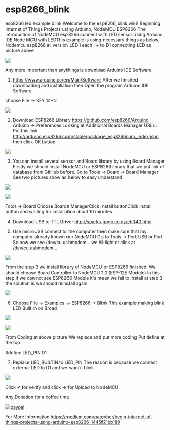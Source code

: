# esp8266_blink

esp8266 led example blink
Welcome to the esp8266_blink wiki!
Beginning Internet of Things Projects using Arduino, NodeMCU ESP8266
The introduction of NodeMCU esp8266 connect with LED sensor using Arduino IDE
Node MCU with LEDThis example is using necessary things as below.
Nodemcu esp8266 all version
LED 1 each : + to D1
connecting LED as picture above

![](https://cdn-images-1.medium.com/max/800/1*6Iaqx_RPpmaQlK28DewV4g.png)

Any more important than anythings is download Arduino IDE Software

1. https://www.arduino.cc/en/Main/Software
After we finished downloading and installation then
Open the program Arduino IDE Software

choose File -> KEY ⌘+N

![](https://cdn-images-1.medium.com/max/800/1*VKh4Za64Bg3LUZyUIRISWw.png)

2. Download ESP8266 Library https://github.com/esp8266/Arduino
Arduino -> Preferences
Looking at Additional Boards Manager URLs :
Put this link http://arduino.esp8266.com/stable/package_esp8266com_index.json
then click OK button

![](https://cdn-images-1.medium.com/max/800/1*LU2nP4JF-SnzzMX3KHBzJg.png)

3. You can install several sensor and Board library by using Board Manager
Firstly we should install NodeMCU or ESP8266 library that we put link of database from GitHub before.
Go to Tools -> Board -> Board Manager
See two pictures show as below to easy understand

![](https://cdn-images-1.medium.com/max/800/1*_ar3mT30ZrYRlv1wRwyjQg.png)

![](https://cdn-images-1.medium.com/max/800/1*Ov0HWHETi_6ImxYCtHrQoQ.png)

Tools -> Board Choose Boards ManagerClick Install buttonClick install button and waiting for installation about 10 minutes

4. Download USB to TTL Driver http://sparks.gogo.co.nz/ch340.html

5. Use microUSB connect to the computer then make sure that my computer already known our NodeMCU
Go to Tools -> Port USB or Port
So now we see /dev/cu.usbmodem…
we hi-light or click at /dev/cu.usbmodem…

![](https://cdn-images-1.medium.com/max/800/1*6kuFhhO1SrSvz0q06960aQ.png)

From the step 3 we install library of NodeMCU or ESP8266 finished.
We should choose Board Controller to NodeMCU 1.0 (ESP-12E Module)
In this step if we can not see ESP8266 Module it's mean we fail to install at step 3 the solution is we should reinstall again

![](https://cdn-images-1.medium.com/max/800/1*L4vtbBERVVccyQBy1vB1nw.png)

6. Choose File -> Examples -> ESP8266 -> Blink
This example making blink LED Built in on Broad

![](https://cdn-images-1.medium.com/max/800/1*eRvwRgsOi2VDzNXlJYllIg.png)

![](https://cdn-images-1.medium.com/max/800/1*H5XARDUug9pKMhcYgV0JYA.png)

From Coding at above picture We replace and put more coding
Put define at the top

#define LED_PIN D1

7. Replace LED_BUILTIN to LED_PIN
The reason is because we connect external LED to D1 and we want it blink

![](https://cdn-images-1.medium.com/max/800/1*6xu4zW6xPawfNZKv2PIt8w.png)

Click ✔︎ for verify and click → for Upload to NodeMCU

Any Donation for a coffee time

[![paypal](https://www.paypalobjects.com/en_US/i/btn/btn_donateCC_LG.gif)](https://paypal.me/pensopha)

For More Information
https://medium.com/patcyber/begin-internet-of-things-projects-using-arduino-esp8266-1445f21bb189
